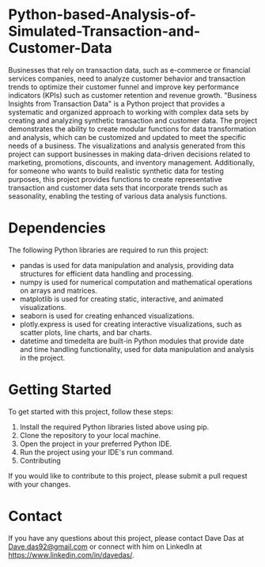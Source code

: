 # Python-based-Analysis-of-Simulated-Transaction-and-Customer-Data
Businesses that rely on transaction data, such as e-commerce or financial services companies, need to analyze customer behavior and transaction trends to optimize their customer funnel and improve key performance indicators (KPIs) such as customer retention and revenue growth. "Business Insights from Transaction Data" is a Python project that provides a systematic and organized approach to working with complex data sets by creating and analyzing synthetic transaction and customer data. The project demonstrates the ability to create modular functions for data transformation and analysis, which can be customized and updated to meet the specific needs of a business. The visualizations and analysis generated from this project can support businesses in making data-driven decisions related to marketing, promotions, discounts, and inventory management. Additionally, for someone who wants to build realistic synthetic data for testing purposes, this project provides functions to create representative transaction and customer data sets that incorporate trends such as seasonality, enabling the testing of various data analysis functions.

# Dependencies

The following Python libraries are required to run this project:

- pandas is used for data manipulation and analysis, providing data structures for efficient data handling and processing.
- numpy is used for numerical computation and mathematical operations on arrays and matrices.
- matplotlib is used for creating static, interactive, and animated visualizations.
- seaborn is used for creating enhanced visualizations.
- plotly.express is used for creating interactive visualizations, such as scatter plots, line charts, and bar charts.
- datetime and timedelta are built-in Python modules that provide date and time handling functionality, used for data manipulation and analysis in the project.

# Getting Started

To get started with this project, follow these steps:

1. Install the required Python libraries listed above using pip.
2. Clone the repository to your local machine.
3. Open the project in your preferred Python IDE.
4. Run the project using your IDE's run command.
5. Contributing

If you would like to contribute to this project, please submit a pull request with your changes.

# Contact

If you have any questions about this project, please contact Dave Das at Dave.das92@gmail.com or connect with him on LinkedIn at https://www.linkedin.com/in/davedas/.
